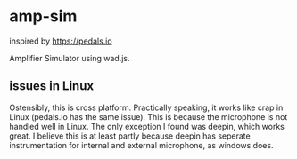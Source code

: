 # amp-sim

inspired by https://pedals.io

Amplifier Simulator using wad.js.

## issues in Linux
Ostensibly, this is cross platform. Practically speaking, it works like crap in Linux (pedals.io has the same issue). This is because the microphone is not handled well in Linux. The only exception I found was deepin, which works great. I believe this is at least partly because deepin has seperate instrumentation for internal and external microphone, as windows does.
